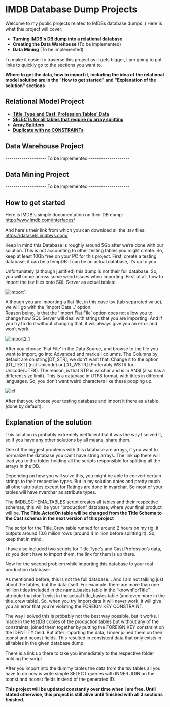 # IMDB Database Dump Projects

Welcome to my public projects related to IMDBs database dumps :) Here is what this project will cover:

* **[Turning IMDB's DB dump into a relational database](https://github.com/Chessbrain/IMDB_RelationalDB_Project/tree/master/Relational%20IMDB)**
* **Creating the Data Warehouse** (To be implemented)
* **Data Mining** (To be implemented)

To make it easier to traverse this project as it gets bigger, I am going to put links to quickly go to the sections you want to.

**Where to get the data, how to import it, including the idea of the relational model solution are in the "How to get started" and "Explanation of the solution" sections**

## Relational Model Project

* **[Title_Type and Cast_Profession Tables' Data](https://github.com/Chessbrain/IMDB_RelationalDB_Project/tree/master/Relational%20IMDB/Included%20Data)**
* **[SELECTs for all tables that require no array splitting](https://github.com/Chessbrain/IMDB_RelationalDB_Project/tree/master/Relational%20IMDB/Simple%20Table%20SELECTs)**
* **[Array Splitters](https://github.com/Chessbrain/IMDB_RelationalDB_Project/tree/master/Relational%20IMDB/Splitters)**
* **[Duplicate with no CONSTRAINTs](https://github.com/Chessbrain/IMDB_RelationalDB_Project/tree/master/Relational%20IMDB/NoConstraint%20Duplicate)**

## Data Warehouse Project

-------------------- To be implemented --------------------

## Data Mining Project

-------------------- To be implemented --------------------

## How to get started

Here is IMDB's simple documentation on their DB dump:
http://www.imdb.com/interfaces/

And here's their link from which you can download all the .tsv files:
https://datasets.imdbws.com/

Keep in mind this Database is roughly around 5Gb after we’re done with our solution. This is not accounting to other testing tables you might create. So, keep at least 10Gb free on your PC for this project.
First, create a testing database, it can be a tempDB it can be an actual database, it’s up to you.

Unfortunately (although justified) this dump is not their full database. So, you will come across some weird issues when importing.
First of all, how to import the tsv files onto SQL Server as actual tables: 

![import1](https://user-images.githubusercontent.com/35179176/34650729-09fe53f6-f3c6-11e7-8751-8b8275956e99.png)

Although you are importing a flat file, in this case tsv (tab separated value), we will go with the ‘Import Data…’ option.  
Reason being, is that the 'Import Flat File' option does not allow you to change how SQL Server will deal with strings that you are importing. And if you try to do it without changing that, it will always give you an error and won’t work.

![import2_1](https://user-images.githubusercontent.com/35179176/34650736-39eaaab0-f3c6-11e7-9706-377c5f0f1170.png)

After you choose 'Flat File' in the Data Source, and browse to the file you want to import, go into Advanced and mark all columns. The Columns by default are on string[DT_STR], we don’t want that. Change it to the option [DT_TEXT] (not Unicode) or [DT_WSTR] (Preferably WSTR for Unicode/UTF8). The reason, is that STR is varchar and is in ANSI (also has a different size limit). This is a database in UTF8 format, with titles in different languages. So, you don’t want weird characters like these popping up.

![lel](https://user-images.githubusercontent.com/35179176/34650748-6eed71ca-f3c6-11e7-9243-44c8cf24230e.png)

After that you choose your testing database and import it there as a table (done by default).

## Explanation of the solution

This solution is probably extremely inefficient but it was the way I solved it, so if you have any other solutions by all means, share them. 

One of the biggest problems with this database are arrays, if you want to normalize the database you can’t have string arrays. The link up there will lead you to the folder holding all the scripts responsible for splitting all the arrays in the DB.

Depending on how you will solve this, you might be able to convert certain strings to their respective types. But in my solution dates and pretty much all other attributes except for Ratings are done in nvarchar. So most of your tables will have nvarchar as attribute types.

The IMDB_SCHEMA_TABLES script creates all tables and their respective schemas, this will be your “production” database, where your final product will be. **The Title.ActedOn table will be changed from the Title Schema to the Cast schema in the next version of this project**

The script for the Title_Crew table runned for around 2 hours on my rig, it outputs around 13.6 milion rows (around 4 million before splitting it). So, keep that in mind.

I have also included two scripts for Title.Type’s and Cast.Profession’s data, so you don’t have to import them, the link for them is up there.

Now for the second problem while importing this database to your real production database:

As mentioned before, this is not the full database… And I am not talking just about the tables, but the data itself. For example: there are more than one million titles included in the name_basics table in the “knownForTitle” attribute that don’t exist in the actual title_basics table (and even more in the title_crew table). So, when you try import data it will never work, it will give you an error that you’re violating the FOREIGN KEY CONSTRAINT.

The way I solved this is probably not the best way possible, but it works. I made in the testDB copies of the production tables but without any of the constraints, joined them together by putting the FOREIGN KEY constraint on the IDENTITY field. But after importing the data, I inner joined them on their tconst and nconst fields. This resulted in consistent data that only exists in all tables in the given database dump.

There is a link up there to take you immediately to the respective folder holding the script

After you import into the dummy tables the data from the tsv tables all you have to do now is write simple SELECT queries with INNER JOIN on the tconst and nconst fields instead of the generated ID.

**This project will be updated constantly over time when I am free. Until stated otherwise, this project is still alive until finished with all 3 sections finished.**
